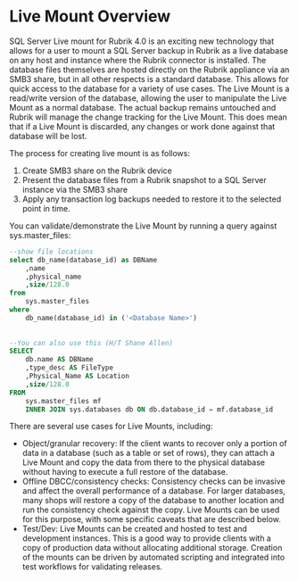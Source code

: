 # Live Mount Overview
SQL Server Live mount for Rubrik 4.0 is an exciting new technology that allows for a user to mount a SQL Server backup in Rubrik as a live database on any host and instance where the Rubrik connector is installed. The database files themselves are hosted directly on the Rubrik appliance via an SMB3 share, but in all other respects is a standard database. This allows for quick access to the database for a variety of use cases. The Live Mount is a read/write version of the database, allowing the user to manipulate the Live Mount as a normal database. The actual backup remains untouched and Rubrik will manage the change tracking for the Live Mount. This does mean that if a Live Mount is discarded, any changes or work done against that database will be lost.

The process for creating live mount is as follows:
1. Create SMB3 share on the Rubrik device
1. Present the database files from a Rubrik snapshot to a SQL Server instance via the SMB3 share
3.  Apply any transaction log backups needed to restore it to the selected point in time.

You can validate/demonstrate the Live Mount by running a query against sys.master_files:
```sql
--show file locations
select db_name(database_id) as DBName
    ,name
    ,physical_name
    ,size/128.0
from
    sys.master_files
where
    db_name(database_id) in ('<Database Name>')
 
 
--You can also use this (H/T Shane Allen)
SELECT
    db.name AS DBName
    ,type_desc AS FileType
    ,Physical_Name AS Location
    ,size/128.0
FROM
    sys.master_files mf
    INNER JOIN sys.databases db ON db.database_id = mf.database_id
```

There are several use cases for Live Mounts, including:

* Object/granular recovery: If the client wants to recover only a portion of data in a database (such as a table or set of rows), they can attach a Live Mount and copy the data from there to the physical database without having to execute a full restore of the database.
* Offline DBCC/consistency checks: Consistency checks can be invasive and affect the overall performance of a database. For larger databases, many shops will restore a copy of the database to another location and run the consistency check against the copy. Live Mounts can be used for this purpose, with some specific caveats that are described below.
* Test/Dev: Live Mounts can be created and hosted to test and development instances. This is a good way to provide clients with a copy of production data without allocating additional storage. Creation of the mounts can be driven by automated scripting and integrated into test workflows for validating releases.
